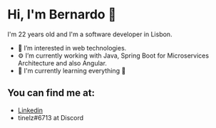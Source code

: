 # Hi, I'm Bernardo 👋

I'm 22 years old and I'm a software developer in Lisbon.
   
- 👀 I’m interested in web technologies.
- ⚙️ I’m currently working with Java, Spring Boot for Microservices Architecture and also Angular.
- 🌱 I'm currently learning everything  🤣

## You can find me at:

 - [Linkedin](https://www.linkedin.com/in/bernardo-louro-609b13183/)
 - tinelz#6713 at Discord
